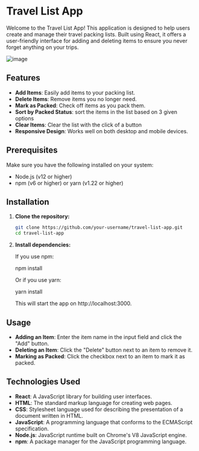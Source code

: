 # Travel List App

Welcome to the Travel List App! This application is designed to help users create and manage their travel packing lists. Built using React, it offers a user-friendly interface for adding and deleting items to ensure you never forget anything on your trips.

![image](https://github.com/Harish2002-projects/Travel-list/assets/123865573/72a934ee-eccf-425e-b948-3009a17ea36e)

## Features

- **Add Items**: Easily add items to your packing list.
- **Delete Items**: Remove items you no longer need.
- **Mark as Packed**: Check off items as you pack them.
- **Sort by Packed Status**: sort the items in the list based on 3 given options
- **Clear Items**: Clear the list with the click of a button 
- **Responsive Design**: Works well on both desktop and mobile devices.

## Prerequisites

Make sure you have the following installed on your system:

- Node.js (v12 or higher)
- npm (v6 or higher) or yarn (v1.22 or higher)

## Installation

1. **Clone the repository:**

   ```bash
   git clone https://github.com/your-username/travel-list-app.git
   cd travel-list-app
   
2. **Install dependencies:**

    If you use npm:
    
    npm install
   
    Or if you use yarn:
    
    yarn install

   This will start the app on http://localhost:3000.
  
 ## Usage

- **Adding an Item**: Enter the item name in the input field and click the "Add" button.
- **Deleting an Item**: Click the "Delete" button next to an item to remove it.
- **Marking as Packed**: Click the checkbox next to an item to mark it as packed.

## Technologies Used

- **React**: A JavaScript library for building user interfaces.
- **HTML**: The standard markup language for creating web pages.
- **CSS**: Stylesheet language used for describing the presentation of a document written in HTML.
- **JavaScript**: A programming language that conforms to the ECMAScript specification.
- **Node.js**: JavaScript runtime built on Chrome's V8 JavaScript engine.
- **npm**: A package manager for the JavaScript programming language.

   
   
